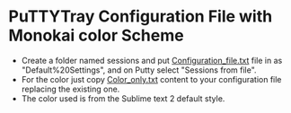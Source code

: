 # PuTTYTray Configuration File with Monokai color Scheme
* Create a folder named sessions and put [Configuration_file.txt](puttyTrayConfig/Configuration_file.txt) file in as "Default%20Settings", and on Putty select "Sessions from file".
* For the color just copy [Color_only.txt](puttyTrayConfig/Color_only.txt) content to your configuration file replacing the existing one.
* The color used is from the Sublime text 2 default style.